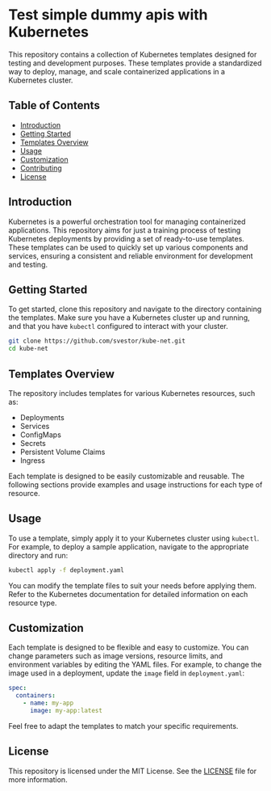 # Test simple dummy apis with Kubernetes

This repository contains a collection of Kubernetes templates designed for testing and development purposes. These templates provide a standardized way to deploy, manage, and scale containerized applications in a Kubernetes cluster.

## Table of Contents

- [Introduction](#introduction)
- [Getting Started](#getting-started)
- [Templates Overview](#templates-overview)
- [Usage](#usage)
- [Customization](#customization)
- [Contributing](#contributing)
- [License](#license)

## Introduction

Kubernetes is a powerful orchestration tool for managing containerized applications. This repository aims for just a training process of testing Kubernetes deployments by providing a set of ready-to-use templates. These templates can be used to quickly set up various components and services, ensuring a consistent and reliable environment for development and testing.

## Getting Started

To get started, clone this repository and navigate to the directory containing the templates. Make sure you have a Kubernetes cluster up and running, and that you have `kubectl` configured to interact with your cluster.

```sh
git clone https://github.com/svestor/kube-net.git
cd kube-net
```

## Templates Overview

The repository includes templates for various Kubernetes resources, such as:

- Deployments
- Services
- ConfigMaps
- Secrets
- Persistent Volume Claims
- Ingress

Each template is designed to be easily customizable and reusable. The following sections provide examples and usage instructions for each type of resource.

## Usage

To use a template, simply apply it to your Kubernetes cluster using `kubectl`. For example, to deploy a sample application, navigate to the appropriate directory and run:

```sh
kubectl apply -f deployment.yaml
```

You can modify the template files to suit your needs before applying them. Refer to the Kubernetes documentation for detailed information on each resource type.

## Customization

Each template is designed to be flexible and easy to customize. You can change parameters such as image versions, resource limits, and environment variables by editing the YAML files. For example, to change the image used in a deployment, update the `image` field in `deployment.yaml`:

```yaml
spec:
  containers:
    - name: my-app
      image: my-app:latest
```

Feel free to adapt the templates to match your specific requirements.

## License

This repository is licensed under the MIT License. See the [LICENSE](LICENSE) file for more information.
